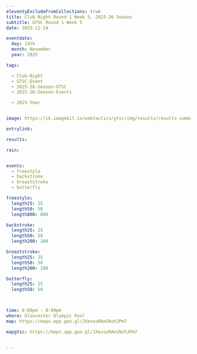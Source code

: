 ```yaml
---
eleventyExcludeFromCollections: true
title: Club Night Round 1 Week 5, 2025-26 Season
subtitle: GTSC Round 1 Week 5
date: 2025-11-14

eventdate:
  day: 14th
  month: November
  year: 2025

tags:

  - Club-Night
  - GTSC-Event
  - 2025-26-Season-GTSC
  - 2025-26-Season-Events

  - 2025-Year


image: https://ik.imagekit.io/webtactics/gtsc/img/results/results-summary-5.jpg

entrylink: 

results: 

rain: 


events:
  - freestyle
  - backstroke
  - breaststroke
  - butterfly

freestyle:
  length25: 25
  length50: 50
  length800: 800

backstroke:
  length25: 25
  length50: 50
  length200: 100

breaststroke:
  length25: 25
  length50: 50
  length200: 100

butterfly:
  length25: 25
  length50: 50



time: 6:00pm - 8:00pm
where: Gloucester Olympic Pool
map: https://maps.app.goo.gl/JXexsoRAoSNzhJPm7

mapgtsc: https://maps.app.goo.gl/JXexsoRAoSNzhJPm7


---
```





